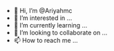 - 👋 Hi, I’m @Ariyahmc
- 👀 I’m interested in ...
- 🌱 I’m currently learning ...
- 💞️ I’m looking to collaborate on ...
- 📫 How to reach me ...

<!---
Ariyahmc/Ariyahmc is a ✨ special ✨ repository because its `README.md` (this file) appears on your GitHub profile.
You can click the Preview link to take a look at your changes.
--->
